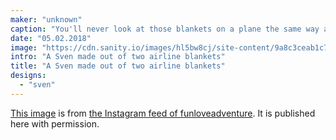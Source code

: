 ```yaml
---
maker: "unknown"
caption: "You'll never look at those blankets on a plane the same way again."
date: "05.02.2018"
image: "https://cdn.sanity.io/images/hl5bw8cj/site-content/9a8c3ceab1c7e91e3a6740fe34e73e8abec95acd-1080x1080.jpg"
intro: "A Sven made out of two airline blankets"
title: "A Sven made out of two airline blankets"
designs:
  - "sven"
---
```



[This image](https://www.instagram.com/p/BeKLaPfhGbU/) is from [the Instagram feed of funloveadventure](https://www.instagram.com/funloveadventure/). It is published here with permission.

